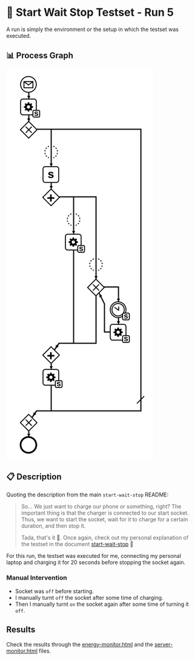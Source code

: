 # 🧪 Start Wait Stop Testset - Run 5

A run is simply the environment or the setup in which the testset was executed.

## 📊 Process Graph

![Process Diagram](https://raw.githubusercontent.com/ylkhayat/smart-socket-service/main/docs/testsets/start-wait-stop/start-wait-stop.svg)

## 📋 Description

Quoting the description from the main `start-wait-stop` README:

> So... We just want to charge our phone or something, right? The important thing is that the charger is connected to our start socket. Thus, we want to start the socket, wait for it to charge for a certain duration, and then stop it.
>
> Tada, that's it 🎉. Once again, check out my personal explanation of the testset in the document [start-wait-stop](https://ylkhayat.github.io/smart-socket-service/testsets/#start-wait-stop.pdf) 🚀

For this run, the testset was executed for me, connecting my personal laptop and charging it for 20 seconds before stopping the socket again.

### Manual Intervention

- Socket was `off` before starting.
- I manually turnt `off` the socket after some time of charging.
- Then I manually turnt `on` the socket again after some time of turning it `off`.

## Results

Check the results through the [energy-monitor.html](https://ylkhayat.github.io/smart-socket-service/testsets/#start-wait-stop/run-5/energy-monitor.html) and the [server-monitor.html](https://ylkhayat.github.io/smart-socket-service/testsets/#start-wait-stop/run-5/server-monitor.html) files.
